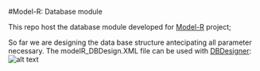 #Model-R: Database module

This repo host the database module developed for [Model-R](https://github.com/Model-R) project;

So far we are designing the data base structure antecipating all parameter necessary. The modelR_DBDesign.XML file can be used with [DBDesigner](https://sourceforge.net/projects/dbdesigner-fork/):
![alt text](https://github.com/Model-R/modelo-bd/Images/DBModel.png "actual Database entity relationship")
